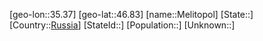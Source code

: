 ﻿---
location: [46.83,35.37]
type: City
tags:
- geo/City


SpocWebEntityId: 32393
isDeleted: false
confidential: public

---
[geo-lon::35.37]
[geo-lat::46.83]
[name::Melitopol]
[State::]
[Country::[Russia](geo/Continent/Europe/Russia.md)]
[StateId::]
[Population::]
[Unknown::]

